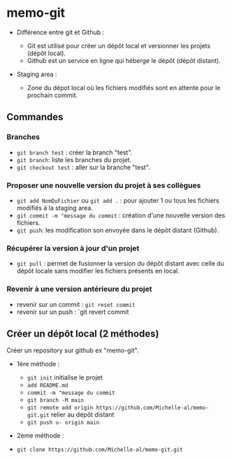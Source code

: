 # memo-git

* Différence entre git et Github :
  - Git est utilisé pour créer un dépôt local et versionner les projets (dépôt local).
  - Github est un service en ligne qui héberge le dépôt (dépôt distant).

* Staging area :
  * Zone du dépot local où les fichiers modifiés sont en attente pour le prochain commit.
  
  
## Commandes

### Branches
- `git branch test` : créer la branch "test".
- `git branch`: liste les branches du projet.
- `git checkout test` : aller sur la branche "test".

### Proposer une nouvelle version du projet à ses collègues
- `git add NomDuFichier` ou `git add .` : pour ajouter 1 ou tous les fichiers modifiés à la staging area.
 - `git commit -m "message du commit` : création d'une nouvelle version des fichiers.
 - `git push`: les modification son envoyée dans le dépôt distant (Github).

### Récupérer la version à jour d'un projet
- `git pull` : permet de fusionner la version du dépôt distant avec celle du dépôt locale sans modifier les fichiers présents en local.

### Revenir à une version antérieure du projet
- revenir sur un commit : `git reset commit`
- revenir sur un push : `git revert commit

## Créer un dépôt local (2 méthodes)
Créer un repository sur github ex "memo-git".

- 1ère méthode :
  * `git init` initialise le projet
  * `add README.md`
  * `commit -m "message du commit`
  * `git branch -M main`
  * `git remote add origin https://github.com/Michelle-al/memo-git.git` relier au dépôt distant
  * `git push u- origin main`
 
 - 2ème méthode :
  * `git clone https://github.com/Michelle-al/memo-git.git`
